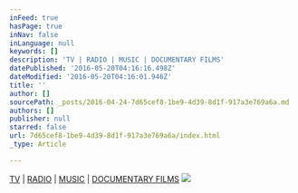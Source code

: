 ```yaml
---
inFeed: true
hasPage: true
inNav: false
inLanguage: null
keywords: []
description: 'TV | RADIO | MUSIC | DOCUMENTARY FILMS'
datePublished: '2016-05-20T04:16:16.498Z'
dateModified: '2016-05-20T04:16:01.946Z'
title: ''
author: []
sourcePath: _posts/2016-04-24-7d65cef8-1be9-4d39-8d1f-917a3e769a6a.md
authors: []
publisher: null
starred: false
url: 7d65cef8-1be9-4d39-8d1f-917a3e769a6a/index.html
_type: Article

---
```

[TV][0] | [RADIO][1] | [MUSIC][2] | [DOCUMENTARY FILMS][3]
![](https://the-grid-user-content.s3-us-west-2.amazonaws.com/61bc4dda-6dff-4405-8020-2e291d11b85b.jpg)

[0]: http://www.globalcrossover.com/#!reel/lieq0
[1]: http://www.globalcrossover.com/#!audio-reel/c1ls
[2]: http://www.thehousetheold.com/#!music-page/c1fng
[3]: https://www.youtube.com/user/MuslimsAmerica/